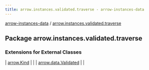 ```yaml
---
title: arrow.instances.validated.traverse - arrow-instances-data
---
```


[arrow-instances-data](../index.html) / [arrow.instances.validated.traverse](./index.html)

## Package arrow.instances.validated.traverse

### Extensions for External Classes

| [arrow.Kind](arrow.-kind/index.html) |  |
| [arrow.data.Validated](arrow.data.-validated/index.html) |  |

